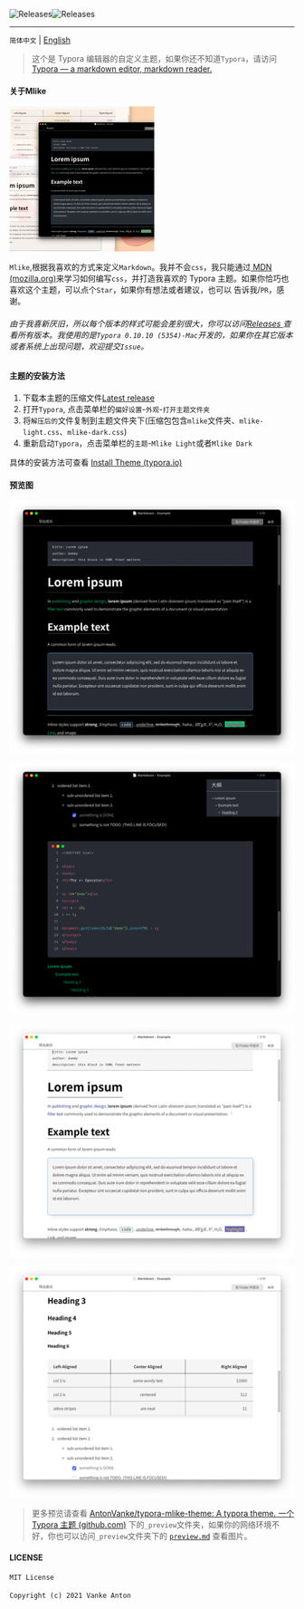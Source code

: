 ![[Releases](https://github.com/AntonVanke/typora-mlike-theme/releases)](https://badgen.net/github/tag/AntonVanke/typora-mlike-theme/)![[Releases](https://github.com/AntonVanke/typora-mlike-theme/releases)](https://badgen.net/github/assets-dl/AntonVanke/typora-mlike-theme)

---

`简体中文` | [English](README_EN.md)

>   这个是 Typora 编辑器的自定义主题，如果你还不知道`Typora`，请访问[Typora — a markdown editor, markdown reader.](https://typora.io/)

#### 关于Mlike

<img src="_preview/Mlike.png" alt="Mlike" style="zoom:25%;" />

`Mlike`,根据我喜欢的方式来定义`Markdown`。我并不会`css`，我只能通过[ MDN (mozilla.org)](https://developer.mozilla.org/zh-CN/docs/Learn/CSS)来学习如何编写`css`，并打造我喜欢的 Typora 主题。如果你恰巧也喜欢这个主题，可以点个`Star`，如果你有想法或者建议，也可以 告诉我/`PR`，感谢。

###### 由于我喜新厌旧，所以每个版本的样式可能会差别很大，你可以访问[Releases ](https://github.com/AntonVanke/typora-mlike-theme/releases)查看所有版本。我使用的是`Typora 0.10.10 (5354)-Mac`开发的，如果你在其它版本或者系统上出现问题，欢迎提交`Issue`。

#### 主题的安装方法

1.  下载本主题的压缩文件[Latest release](https://github.com/AntonVanke/JDBrandMember/releases/latest)
2.  打开`Typora`, 点击菜单栏的`偏好设置`-`外观`-`打开主题文件夹`
3.  将`解压后的`文件复制到主题文件夹下(压缩包包含`mlike`文件夹、`mlike-light.css`、`mlike-dark.css`)
4.  重新启动`Typora`，点击菜单栏的`主题`-`Mlike Light`或者`Mlike Dark`

具体的安装方法可查看 [Install Theme (typora.io)](https://theme.typora.io/doc/Install-Theme/)

#### 预览图

![](_preview/Mlike-Dark2.png)

![Mlike-Dark3](_preview/Mlike-Dark3.png)

![Mlike-Dark3](_preview/Mlike-Light2.png)

![Mlike-Dark3](_preview/Mlike-Light3.png)

>   更多预览请查看 [AntonVanke/typora-mlike-theme: A typora theme. 一个 Typora 主题 (github.com)](https://github.com/AntonVanke/typora-mlike-theme) 下的`_preview`文件夹，如果你的网络环境不好，你也可以访问`_preview`文件夹下的 [`preview.md`](_preview/preview.md) 查看图片。

#### LICENSE

```License
MIT License

Copyright (c) 2021 Vanke Anton
```

